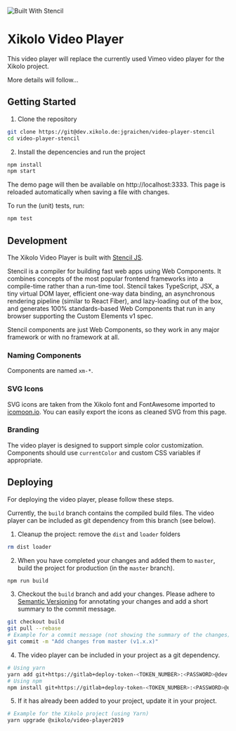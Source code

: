 ![Built With Stencil](https://img.shields.io/badge/-Built%20With%20Stencil-16161d.svg?logo=data%3Aimage%2Fsvg%2Bxml%3Bbase64%2CPD94bWwgdmVyc2lvbj0iMS4wIiBlbmNvZGluZz0idXRmLTgiPz4KPCEtLSBHZW5lcmF0b3I6IEFkb2JlIElsbHVzdHJhdG9yIDE5LjIuMSwgU1ZHIEV4cG9ydCBQbHVnLUluIC4gU1ZHIFZlcnNpb246IDYuMDAgQnVpbGQgMCkgIC0tPgo8c3ZnIHZlcnNpb249IjEuMSIgaWQ9IkxheWVyXzEiIHhtbG5zPSJodHRwOi8vd3d3LnczLm9yZy8yMDAwL3N2ZyIgeG1sbnM6eGxpbms9Imh0dHA6Ly93d3cudzMub3JnLzE5OTkveGxpbmsiIHg9IjBweCIgeT0iMHB4IgoJIHZpZXdCb3g9IjAgMCA1MTIgNTEyIiBzdHlsZT0iZW5hYmxlLWJhY2tncm91bmQ6bmV3IDAgMCA1MTIgNTEyOyIgeG1sOnNwYWNlPSJwcmVzZXJ2ZSI%2BCjxzdHlsZSB0eXBlPSJ0ZXh0L2NzcyI%2BCgkuc3Qwe2ZpbGw6I0ZGRkZGRjt9Cjwvc3R5bGU%2BCjxwYXRoIGNsYXNzPSJzdDAiIGQ9Ik00MjQuNywzNzMuOWMwLDM3LjYtNTUuMSw2OC42LTkyLjcsNjguNkgxODAuNGMtMzcuOSwwLTkyLjctMzAuNy05Mi43LTY4LjZ2LTMuNmgzMzYuOVYzNzMuOXoiLz4KPHBhdGggY2xhc3M9InN0MCIgZD0iTTQyNC43LDI5Mi4xSDE4MC40Yy0zNy42LDAtOTIuNy0zMS05Mi43LTY4LjZ2LTMuNkgzMzJjMzcuNiwwLDkyLjcsMzEsOTIuNyw2OC42VjI5Mi4xeiIvPgo8cGF0aCBjbGFzcz0ic3QwIiBkPSJNNDI0LjcsMTQxLjdIODcuN3YtMy42YzAtMzcuNiw1NC44LTY4LjYsOTIuNy02OC42SDMzMmMzNy45LDAsOTIuNywzMC43LDkyLjcsNjguNlYxNDEuN3oiLz4KPC9zdmc%2BCg%3D%3D&colorA=16161d&style=flat-square)

# Xikolo Video Player

This video player will replace the currently used Vimeo video player for the Xikolo project.

More details will follow...

## Getting Started

1. Clone the repository

```bash
git clone https://git@dev.xikolo.de:jgraichen/video-player-stencil
cd video-player-stencil
```

2. Install the depencencies and run the project

```bash
npm install
npm start
```

The demo page will then be available on http://localhost:3333.
This page is reloaded automatically when saving a file with changes.

To run the (unit) tests, run:

```bash
npm test
```

## Development

The Xikolo Video Player is built with [Stencil JS](https://stenciljs.com).

Stencil is a compiler for building fast web apps using Web Components.
It combines concepts of the most popular frontend frameworks into a compile-time rather than a run-time tool.
Stencil takes TypeScript, JSX, a tiny virtual DOM layer, efficient one-way data binding, an asynchronous rendering pipeline (similar to React Fiber), and lazy-loading out of the box, and generates 100% standards-based Web Components that run in any browser supporting the Custom Elements v1 spec.

Stencil components are just Web Components, so they work in any major framework or with no framework at all.

### Naming Components

Components are named `xm-*`.

### SVG Icons

SVG icons are taken from the Xikolo font and FontAwesome imported to [icomoon.io](https://icomoon.io).
You can easily export the icons as cleaned SVG from this page.

### Branding

The video player is designed to support simple color customization.
Components should use `currentColor` and custom CSS variables if appropriate.

## Deploying

For deploying the video player, please follow these steps.

Currently, the `build` branch contains the compiled build files.
The video player can be included as git dependency from this branch (see below).

1. Cleanup the project: remove the `dist` and `loader` folders

```bash
rm dist loader
```

2. When you have completed your changes and added them to `master`, build the project for production (in the `master` branch).

```bash
npm run build
```

3. Checkout the `build` branch and add your changes.
   Please adhere to [Semantic Versioning](https://semver.org/) for annotating your changes and add a short summary to the commit message.

```bash
git checkout build
git pull --rebase
# Example for a commit message (not showing the summary of the changes)
git commit -m "Add changes from master (v1.x.x)"
```

4. The video player can be included in your project as a git dependency.

```bash
# Using yarn
yarn add git+https://gitlab+deploy-token-<TOKEN_NUMBER>:<PASSWORD>@dev.xikolo.de/gitlab/xikolo/video-player#semver:<semver>
# Using npm
npm install git+https://gitlab+deploy-token-<TOKEN_NUMBER>:<PASSWORD>@dev.xikolo.de/gitlab/xikolo/video-player#semver:<semver>
```

5. If it has already been added to your project, update it in your project.

```bash
# Example for the Xikolo project (using Yarn)
yarn upgrade @xikolo/video-player2019
```
